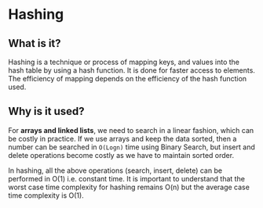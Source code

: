 # Hashing
## What is it?
Hashing is a technique or process of mapping keys, and values into the hash table by using a hash function. It is done for faster access to elements. The efficiency of mapping depends on the efficiency of the hash function used.

## Why is it used?
For **arrays and linked lists**, we need to search in a linear fashion, which can be costly in practice. If we use arrays and keep the data sorted, then a number can be searched in `O(Logn)` time using Binary Search, but insert and delete operations become costly as we have to maintain sorted order. 

In hashing, all the above operations (search, insert, delete) can be performed in O(1) i.e. constant time. It is important to understand that the worst case time complexity for hashing remains O(n) but the average case time complexity is O(1).